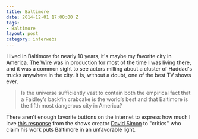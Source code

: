 ```yaml
---
title: Baltimore
date: 2014-12-01 17:00:00 Z
tags:
- Baltimore
layout: post
category: interwebz
---
```

I lived in Baltimore for nearly 10 years, it's maybe my favorite city in America. <a href="http://en.wikipedia.org/wiki/The_Wire">The Wire</a> was in production for most of the time I was living there, and it was a common sight to see actors milling about a cluster of Haddad's trucks anywhere in the city. It is, without a doubt, one of the best TV shows ever.

<blockquote>
  Is the universe sufficiently vast to contain both the empirical fact that a Faidley’s backfin crabcake is the world’s best and that Baltimore is the fifth most dangerous city in America?
</blockquote>

There aren't enough favorite buttons on the internet to express how much I love <a href="http://davidsimon.com/the-wire-and-baltimore/">this response</a> from the shows creator <a href="http://en.wikipedia.org/wiki/David_Simon">David Simon</a> to "critics" who claim his work puts Baltimore in an unfavorable light.
